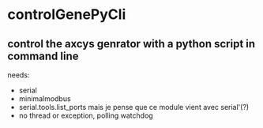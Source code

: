 # controlGenePyCli
## control the axcys genrator with a python script in command line

needs:
- serial
- minimalmodbus
- serial.tools.list_ports mais je pense que ce module vient avec serial'(?)
- no thread or exception, polling watchdog